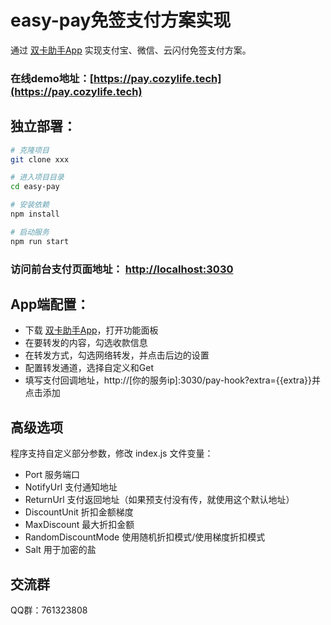 # easy-pay免签支付方案实现
通过 [双卡助手App](https://smshelper.wisg.cn) 实现支付宝、微信、云闪付免签支付方案。
### 在线demo地址：[https://pay.cozylife.tech](https://pay.cozylife.tech)  

## 独立部署：

```bash
# 克隆项目
git clone xxx

# 进入项目目录
cd easy-pay

# 安装依赖
npm install

# 启动服务
npm run start
```

### 访问前台支付页面地址： [http://localhost:3030](http://ip:3030)

## App端配置：
- 下载 [双卡助手App](https://smshelper.wisg.cn)，打开功能面板
- 在要转发的内容，勾选收款信息
- 在转发方式，勾选网络转发，并点击后边的设置
- 配置转发通道，选择自定义和Get
- 填写支付回调地址，http://[你的服务ip]:3030/pay-hook?extra={{extra}}并点击添加


## 高级选项
程序支持自定义部分参数，修改 index.js 文件变量：
- Port 服务端口
- NotifyUrl 支付通知地址
- ReturnUrl 支付返回地址（如果预支付没有传，就使用这个默认地址）
- DiscountUnit 折扣金额梯度
- MaxDiscount 最大折扣金额
- RandomDiscountMode 使用随机折扣模式/使用梯度折扣模式
- Salt 用于加密的盐

## 交流群
QQ群：761323808
